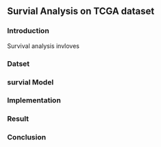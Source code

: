 ## Survial Analysis on TCGA dataset 

### Introduction

Survival analysis invloves 
### Datset
### survial Model
### Implementation
### Result
### Conclusion
